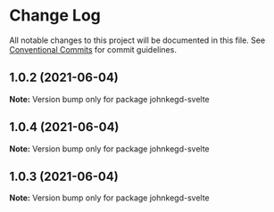 # Change Log

All notable changes to this project will be documented in this file.
See [Conventional Commits](https://conventionalcommits.org) for commit guidelines.

## 1.0.2 (2021-06-04)

**Note:** Version bump only for package johnkegd-svelte





## 1.0.4 (2021-06-04)

**Note:** Version bump only for package johnkegd-svelte





## 1.0.3 (2021-06-04)

**Note:** Version bump only for package johnkegd-svelte
